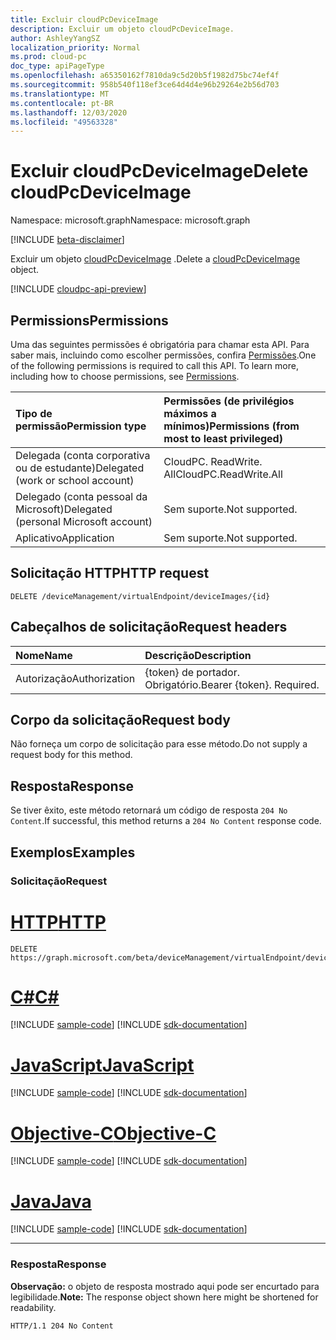 ```yaml
---
title: Excluir cloudPcDeviceImage
description: Excluir um objeto cloudPcDeviceImage.
author: AshleyYangSZ
localization_priority: Normal
ms.prod: cloud-pc
doc_type: apiPageType
ms.openlocfilehash: a65350162f7810da9c5d20b5f1982d75bc74ef4f
ms.sourcegitcommit: 958b540f118ef3ce64d4d4e96b29264e2b56d703
ms.translationtype: MT
ms.contentlocale: pt-BR
ms.lasthandoff: 12/03/2020
ms.locfileid: "49563328"
---
```

# <a name="delete-cloudpcdeviceimage"></a><span data-ttu-id="4ea14-103">Excluir cloudPcDeviceImage</span><span class="sxs-lookup"><span data-stu-id="4ea14-103">Delete cloudPcDeviceImage</span></span>

<span data-ttu-id="4ea14-104">Namespace: microsoft.graph</span><span class="sxs-lookup"><span data-stu-id="4ea14-104">Namespace: microsoft.graph</span></span>

[!INCLUDE [beta-disclaimer](../../includes/beta-disclaimer.md)]

<span data-ttu-id="4ea14-105">Excluir um objeto [cloudPcDeviceImage](../resources/cloudpcdeviceimage.md) .</span><span class="sxs-lookup"><span data-stu-id="4ea14-105">Delete a [cloudPcDeviceImage](../resources/cloudpcdeviceimage.md) object.</span></span>

[!INCLUDE [cloudpc-api-preview](../../includes/cloudpc-api-preview.md)]
## <a name="permissions"></a><span data-ttu-id="4ea14-106">Permissions</span><span class="sxs-lookup"><span data-stu-id="4ea14-106">Permissions</span></span>

<span data-ttu-id="4ea14-p101">Uma das seguintes permissões é obrigatória para chamar esta API. Para saber mais, incluindo como escolher permissões, confira [Permissões](/graph/permissions-reference).</span><span class="sxs-lookup"><span data-stu-id="4ea14-p101">One of the following permissions is required to call this API. To learn more, including how to choose permissions, see [Permissions](/graph/permissions-reference).</span></span>

|<span data-ttu-id="4ea14-109">Tipo de permissão</span><span class="sxs-lookup"><span data-stu-id="4ea14-109">Permission type</span></span>|<span data-ttu-id="4ea14-110">Permissões (de privilégios máximos a mínimos)</span><span class="sxs-lookup"><span data-stu-id="4ea14-110">Permissions (from most to least privileged)</span></span>|
|:---|:---|
|<span data-ttu-id="4ea14-111">Delegada (conta corporativa ou de estudante)</span><span class="sxs-lookup"><span data-stu-id="4ea14-111">Delegated (work or school account)</span></span>|<span data-ttu-id="4ea14-112">CloudPC. ReadWrite. All</span><span class="sxs-lookup"><span data-stu-id="4ea14-112">CloudPC.ReadWrite.All</span></span>|
|<span data-ttu-id="4ea14-113">Delegado (conta pessoal da Microsoft)</span><span class="sxs-lookup"><span data-stu-id="4ea14-113">Delegated (personal Microsoft account)</span></span>|<span data-ttu-id="4ea14-114">Sem suporte.</span><span class="sxs-lookup"><span data-stu-id="4ea14-114">Not supported.</span></span>|
|<span data-ttu-id="4ea14-115">Aplicativo</span><span class="sxs-lookup"><span data-stu-id="4ea14-115">Application</span></span>|<span data-ttu-id="4ea14-116">Sem suporte.</span><span class="sxs-lookup"><span data-stu-id="4ea14-116">Not supported.</span></span>|

## <a name="http-request"></a><span data-ttu-id="4ea14-117">Solicitação HTTP</span><span class="sxs-lookup"><span data-stu-id="4ea14-117">HTTP request</span></span>

<!-- {
  "blockType": "ignored"
}
-->

``` http
DELETE /deviceManagement/virtualEndpoint/deviceImages/{id}
```

## <a name="request-headers"></a><span data-ttu-id="4ea14-118">Cabeçalhos de solicitação</span><span class="sxs-lookup"><span data-stu-id="4ea14-118">Request headers</span></span>

|<span data-ttu-id="4ea14-119">Nome</span><span class="sxs-lookup"><span data-stu-id="4ea14-119">Name</span></span>|<span data-ttu-id="4ea14-120">Descrição</span><span class="sxs-lookup"><span data-stu-id="4ea14-120">Description</span></span>|
|:---|:---|
|<span data-ttu-id="4ea14-121">Autorização</span><span class="sxs-lookup"><span data-stu-id="4ea14-121">Authorization</span></span>|<span data-ttu-id="4ea14-p102">{token} de portador. Obrigatório.</span><span class="sxs-lookup"><span data-stu-id="4ea14-p102">Bearer {token}. Required.</span></span>|

## <a name="request-body"></a><span data-ttu-id="4ea14-124">Corpo da solicitação</span><span class="sxs-lookup"><span data-stu-id="4ea14-124">Request body</span></span>

<span data-ttu-id="4ea14-125">Não forneça um corpo de solicitação para esse método.</span><span class="sxs-lookup"><span data-stu-id="4ea14-125">Do not supply a request body for this method.</span></span>

## <a name="response"></a><span data-ttu-id="4ea14-126">Resposta</span><span class="sxs-lookup"><span data-stu-id="4ea14-126">Response</span></span>

<span data-ttu-id="4ea14-127">Se tiver êxito, este método retornará um código de resposta `204 No Content`.</span><span class="sxs-lookup"><span data-stu-id="4ea14-127">If successful, this method returns a `204 No Content` response code.</span></span>

## <a name="examples"></a><span data-ttu-id="4ea14-128">Exemplos</span><span class="sxs-lookup"><span data-stu-id="4ea14-128">Examples</span></span>

### <a name="request"></a><span data-ttu-id="4ea14-129">Solicitação</span><span class="sxs-lookup"><span data-stu-id="4ea14-129">Request</span></span>


# <a name="http"></a>[<span data-ttu-id="4ea14-130">HTTP</span><span class="sxs-lookup"><span data-stu-id="4ea14-130">HTTP</span></span>](#tab/http)
<!-- {
  "blockType": "request",
  "name": "delete_deviceimages_from_virtualendpoint"
}
-->

``` http
DELETE https://graph.microsoft.com/beta/deviceManagement/virtualEndpoint/deviceImages/{id}
```
# <a name="c"></a>[<span data-ttu-id="4ea14-131">C#</span><span class="sxs-lookup"><span data-stu-id="4ea14-131">C#</span></span>](#tab/csharp)
[!INCLUDE [sample-code](../includes/snippets/csharp/delete-deviceimages-from-virtualendpoint-csharp-snippets.md)]
[!INCLUDE [sdk-documentation](../includes/snippets/snippets-sdk-documentation-link.md)]

# <a name="javascript"></a>[<span data-ttu-id="4ea14-132">JavaScript</span><span class="sxs-lookup"><span data-stu-id="4ea14-132">JavaScript</span></span>](#tab/javascript)
[!INCLUDE [sample-code](../includes/snippets/javascript/delete-deviceimages-from-virtualendpoint-javascript-snippets.md)]
[!INCLUDE [sdk-documentation](../includes/snippets/snippets-sdk-documentation-link.md)]

# <a name="objective-c"></a>[<span data-ttu-id="4ea14-133">Objective-C</span><span class="sxs-lookup"><span data-stu-id="4ea14-133">Objective-C</span></span>](#tab/objc)
[!INCLUDE [sample-code](../includes/snippets/objc/delete-deviceimages-from-virtualendpoint-objc-snippets.md)]
[!INCLUDE [sdk-documentation](../includes/snippets/snippets-sdk-documentation-link.md)]

# <a name="java"></a>[<span data-ttu-id="4ea14-134">Java</span><span class="sxs-lookup"><span data-stu-id="4ea14-134">Java</span></span>](#tab/java)
[!INCLUDE [sample-code](../includes/snippets/java/delete-deviceimages-from-virtualendpoint-java-snippets.md)]
[!INCLUDE [sdk-documentation](../includes/snippets/snippets-sdk-documentation-link.md)]

---


### <a name="response"></a><span data-ttu-id="4ea14-135">Resposta</span><span class="sxs-lookup"><span data-stu-id="4ea14-135">Response</span></span>

<span data-ttu-id="4ea14-136">**Observação:** o objeto de resposta mostrado aqui pode ser encurtado para legibilidade.</span><span class="sxs-lookup"><span data-stu-id="4ea14-136">**Note:** The response object shown here might be shortened for readability.</span></span>
<!-- {
  "blockType": "response",
  "truncated": true
}
-->

``` http
HTTP/1.1 204 No Content
```
